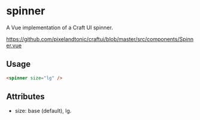 # spinner

A Vue implementation of a Craft UI spinner.

https://github.com/pixelandtonic/craftui/blob/master/src/components/Spinner.vue

## Usage

```html
<spinner size="lg" />
```

## Attributes

- size: base (default), lg.
